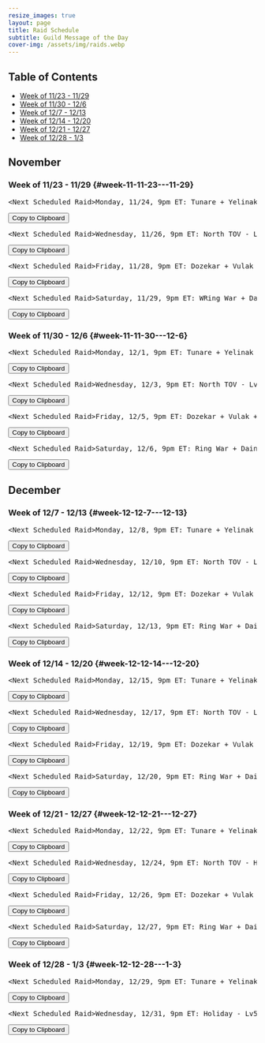 ```yaml
---
resize_images: true
layout: page
title: Raid Schedule
subtitle: Guild Message of the Day
cover-img: /assets/img/raids.webp
---
```


## Table of Contents

- [Week of 11/23 - 11/29](#week-11-11-23---11-29)
- [Week of 11/30 - 12/6](#week-11-11-30---12-6)
- [Week of 12/7 - 12/13](#week-12-12-7---12-13)
- [Week of 12/14 - 12/20](#week-12-12-14---12-20)
- [Week of 12/21 - 12/27](#week-12-12-21---12-27)
- [Week of 12/28 - 1/3](#week-12-12-28---1-3)

## November


### Week of 11/23 - 11/29 {#week-11-11-23---11-29}

<div class="copy-text-container"><pre class="copy-text-content" id="copy-box-s4lxuhklm">&lt;Next Scheduled Raid&gt;Monday, 11/24, 9pm ET: Tunare + Yelinak + KT + Plane of Fear + HoT - Lv55+ to raid - Join us at FormerGlory.LOL</pre><button class="copy-button" onclick="copyText('copy-box-s4lxuhklm')">Copy to Clipboard</button></div>

<div class="copy-text-container"><pre class="copy-text-content" id="copy-box-lahe9z6n2">&lt;Next Scheduled Raid&gt;Wednesday, 11/26, 9pm ET: North TOV - Lv55+ to raid - Join us at FormerGlory.LOL</pre><button class="copy-button" onclick="copyText('copy-box-lahe9z6n2')">Copy to Clipboard</button></div>

<div class="copy-text-container"><pre class="copy-text-content" id="copy-box-vhjhfh1np">&lt;Next Scheduled Raid&gt;Friday, 11/28, 9pm ET: Dozekar + Vulak + AoW + Sleeper's Tomb - Lv55+ to raid - Join us at FormerGlory.LOL</pre><button class="copy-button" onclick="copyText('copy-box-vhjhfh1np')">Copy to Clipboard</button></div>

<div class="copy-text-container"><pre class="copy-text-content" id="copy-box-uyqtyyl67">&lt;Next Scheduled Raid&gt;Saturday, 11/29, 9pm ET: WRing War + Dain + West TOV - Lv55+ to raid - Join us at FormerGlory.LOL</pre><button class="copy-button" onclick="copyText('copy-box-uyqtyyl67')">Copy to Clipboard</button></div>


### Week of 11/30 - 12/6 {#week-11-11-30---12-6}

<div class="copy-text-container"><pre class="copy-text-content" id="copy-box-w45i5uood">&lt;Next Scheduled Raid&gt;Monday, 12/1, 9pm ET: Tunare + Yelinak + KT + Plane of Fear + HoT - Lv55+ to raid - Join us at FormerGlory.LOL</pre><button class="copy-button" onclick="copyText('copy-box-w45i5uood')">Copy to Clipboard</button></div>

<div class="copy-text-container"><pre class="copy-text-content" id="copy-box-a3b7k8nti">&lt;Next Scheduled Raid&gt;Wednesday, 12/3, 9pm ET: North TOV - Lv55+ to raid - Join us at FormerGlory.LOL</pre><button class="copy-button" onclick="copyText('copy-box-a3b7k8nti')">Copy to Clipboard</button></div>

<div class="copy-text-container"><pre class="copy-text-content" id="copy-box-iburr6f1y">&lt;Next Scheduled Raid&gt;Friday, 12/5, 9pm ET: Dozekar + Vulak + AoW + Sleeper's Tomb - Lv55+ to raid - Join us at FormerGlory.LOL</pre><button class="copy-button" onclick="copyText('copy-box-iburr6f1y')">Copy to Clipboard</button></div>

<div class="copy-text-container"><pre class="copy-text-content" id="copy-box-yb817bfk7">&lt;Next Scheduled Raid&gt;Saturday, 12/6, 9pm ET: Ring War + Dain + West TOV - Lv55+ to raid - Join us at FormerGlory.LOL</pre><button class="copy-button" onclick="copyText('copy-box-yb817bfk7')">Copy to Clipboard</button></div>


## December


### Week of 12/7 - 12/13 {#week-12-12-7---12-13}

<div class="copy-text-container"><pre class="copy-text-content" id="copy-box-ymz48ugfg">&lt;Next Scheduled Raid&gt;Monday, 12/8, 9pm ET: Tunare + Yelinak + KT + Plane of Fear + HoT - Lv55+ to raid - Join us at FormerGlory.LOL</pre><button class="copy-button" onclick="copyText('copy-box-ymz48ugfg')">Copy to Clipboard</button></div>

<div class="copy-text-container"><pre class="copy-text-content" id="copy-box-z73trjo0p">&lt;Next Scheduled Raid&gt;Wednesday, 12/10, 9pm ET: North TOV - Lv55+ to raid - Join us at FormerGlory.LOL</pre><button class="copy-button" onclick="copyText('copy-box-z73trjo0p')">Copy to Clipboard</button></div>

<div class="copy-text-container"><pre class="copy-text-content" id="copy-box-pyxcy78k1">&lt;Next Scheduled Raid&gt;Friday, 12/12, 9pm ET: Dozekar + Vulak + AoW + Sleeper's Tomb - Lv55+ to raid - Join us at FormerGlory.LOL</pre><button class="copy-button" onclick="copyText('copy-box-pyxcy78k1')">Copy to Clipboard</button></div>

<div class="copy-text-container"><pre class="copy-text-content" id="copy-box-c3ueavz16">&lt;Next Scheduled Raid&gt;Saturday, 12/13, 9pm ET: Ring War + Dain + West TOV - Lv55+ to raid - Join us at FormerGlory.LOL</pre><button class="copy-button" onclick="copyText('copy-box-c3ueavz16')">Copy to Clipboard</button></div>


### Week of 12/14 - 12/20 {#week-12-12-14---12-20}

<div class="copy-text-container"><pre class="copy-text-content" id="copy-box-0s8tvcd2f">&lt;Next Scheduled Raid&gt;Monday, 12/15, 9pm ET: Tunare + Yelinak + KT + Plane of Fear + HoT - Lv55+ to raid - Join us at FormerGlory.LOL</pre><button class="copy-button" onclick="copyText('copy-box-0s8tvcd2f')">Copy to Clipboard</button></div>

<div class="copy-text-container"><pre class="copy-text-content" id="copy-box-evajhxp6e">&lt;Next Scheduled Raid&gt;Wednesday, 12/17, 9pm ET: North TOV - Lv55+ to raid - Join us at FormerGlory.LOL</pre><button class="copy-button" onclick="copyText('copy-box-evajhxp6e')">Copy to Clipboard</button></div>

<div class="copy-text-container"><pre class="copy-text-content" id="copy-box-ts1nl8mh6">&lt;Next Scheduled Raid&gt;Friday, 12/19, 9pm ET: Dozekar + Vulak + AoW + Sleeper's Tomb - Lv55+ to raid - Join us at FormerGlory.LOL</pre><button class="copy-button" onclick="copyText('copy-box-ts1nl8mh6')">Copy to Clipboard</button></div>

<div class="copy-text-container"><pre class="copy-text-content" id="copy-box-7eedbc1df">&lt;Next Scheduled Raid&gt;Saturday, 12/20, 9pm ET: Ring War + Dain + West TOV - Lv55+ to raid - Join us at FormerGlory.LOL</pre><button class="copy-button" onclick="copyText('copy-box-7eedbc1df')">Copy to Clipboard</button></div>


### Week of 12/21 - 12/27 {#week-12-12-21---12-27}

<div class="copy-text-container"><pre class="copy-text-content" id="copy-box-7313yaas8">&lt;Next Scheduled Raid&gt;Monday, 12/22, 9pm ET: Tunare + Yelinak + KT + Plane of Fear + HoT - Lv55+ to raid - Join us at FormerGlory.LOL</pre><button class="copy-button" onclick="copyText('copy-box-7313yaas8')">Copy to Clipboard</button></div>

<div class="copy-text-container"><pre class="copy-text-content" id="copy-box-7r1hpzfkq">&lt;Next Scheduled Raid&gt;Wednesday, 12/24, 9pm ET: North TOV - Holiday - Lv55+ to raid - Join us at FormerGlory.LOL</pre><button class="copy-button" onclick="copyText('copy-box-7r1hpzfkq')">Copy to Clipboard</button></div>

<div class="copy-text-container"><pre class="copy-text-content" id="copy-box-logr5i61s">&lt;Next Scheduled Raid&gt;Friday, 12/26, 9pm ET: Dozekar + Vulak + AoW + Sleeper's Tomb - Holiday - Lv55+ to raid - Join us at FormerGlory.LOL</pre><button class="copy-button" onclick="copyText('copy-box-logr5i61s')">Copy to Clipboard</button></div>

<div class="copy-text-container"><pre class="copy-text-content" id="copy-box-et3nsx6vq">&lt;Next Scheduled Raid&gt;Saturday, 12/27, 9pm ET: Ring War + Dain + West TOV - Lv55+ to raid - Join us at FormerGlory.LOL</pre><button class="copy-button" onclick="copyText('copy-box-et3nsx6vq')">Copy to Clipboard</button></div>


### Week of 12/28 - 1/3 {#week-12-12-28---1-3}

<div class="copy-text-container"><pre class="copy-text-content" id="copy-box-t0fcbcgmo">&lt;Next Scheduled Raid&gt;Monday, 12/29, 9pm ET: Tunare + Yelinak + KT + Plane of Fear + HoT - Lv55+ to raid - Join us at FormerGlory.LOL</pre><button class="copy-button" onclick="copyText('copy-box-t0fcbcgmo')">Copy to Clipboard</button></div>

<div class="copy-text-container"><pre class="copy-text-content" id="copy-box-4fy4qteo4">&lt;Next Scheduled Raid&gt;Wednesday, 12/31, 9pm ET: Holiday - Lv55+ to raid - Join us at FormerGlory.LOL</pre><button class="copy-button" onclick="copyText('copy-box-4fy4qteo4')">Copy to Clipboard</button></div>

